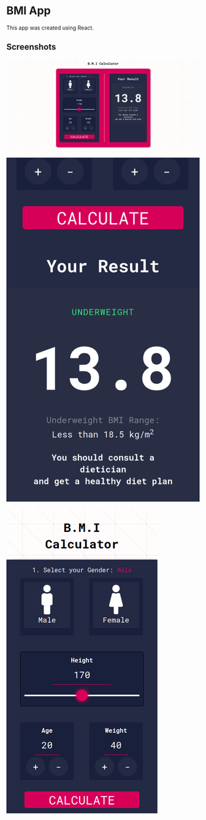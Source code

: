 # BMI App
This app was created using React.

## Screenshots
![](/BMI_WEB_RESULT.png?raw=true "Desktop View")

![](/BMI_MOBILE.png?raw=true "Desktop View")

![](/BMI_MOBILE_MAIN.png?raw=true "Desktop View")